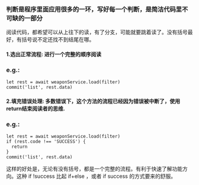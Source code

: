 ### 判断是程序里面应用很多的一环，写好每一个判断，是简洁代码里不可缺的一部分

阅读代码，都希望可以从上往下的读，有了分支，可能就要跳着读了。没有括号最好，有括号说不定还找不到结尾在哪。

#### 1.选出正常流程: 进行一个完整的顺序阅读
### e.g.:

	let rest = await weaponService.load(filter)  
	commit('list', rest.data)  


#### 2.填充错误处理: 多数错误下，这个方法的流程已经因为错误被中断了，使用return结束阅读者的思维.
### e.g.:

	let rest = await weaponService.load(filter)  
	if (rest.code !== 'SUCCESS') {  
  	  return  
	} 
	commit('list', rest.data)  

这样的好处是，无论有没有括号，都是一个完整的流程。有利于快速了解功能方向。这种 if !success 比起 if+else ，或者 if success 的方式要来的舒服。
